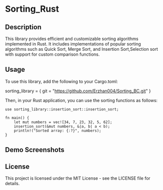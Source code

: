 # Sorting_Rust
## Description
This library provides efficient and customizable sorting algorithms implemented in Rust. It includes implementations of popular sorting algorithms such as Quick Sort, Merge Sort, and Insertion Sort,Selection sort with support for custom comparison functions.
## Usage
To use this library, add the following to your Cargo.toml:

sorting_library = { git = "https://github.com/Erzhan004/Sorting_BC.git" }

Then, in your Rust application, you can use the sorting functions as follows:
```
use sorting_library::insertion_sort::insertion_sort;

fn main() {
    let mut numbers = vec![34, 7, 23, 32, 5, 62];
    insertion_sort(&mut numbers, &|a, b| a < b);
    println!("Sorted array: {:?}", numbers);
}
```
## Demo Screenshots

## License
This project is licensed under the MIT License - see the LICENSE file for details.
